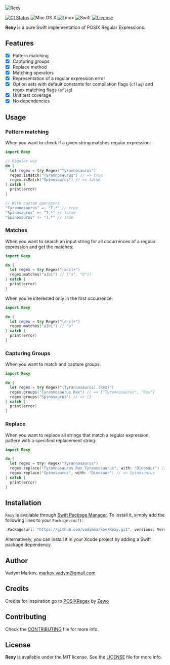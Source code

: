 ![Rexy](https://github.com/vadymmarkov/Rexy/blob/master/Images/RexyPresentation.png)

[![CI Status](http://img.shields.io/travis/vadymmarkov/Rexy.svg?style=flat)](https://travis-ci.org/vadymmarkov/Rexy)
![Mac OS X](https://img.shields.io/badge/os-Mac%20OS%20X-green.svg?style=flat)
![Linux](https://img.shields.io/badge/os-linux-green.svg?style=flat)
![Swift](https://img.shields.io/badge/in-Swift%205.1-brightgreen.svg)
[![License](http://img.shields.io/badge/license-MIT-brightgreen.svg)](http://opensource.org/licenses/MIT)

**Rexy** is a pure Swift implementation of POSIX Regular Expressions.

## Features

- [x] Pattern matching
- [x] Capturing groups
- [x] Replace method
- [x] Matching operators
- [x] Representation of a regular expression error
- [x] Option sets with default constants for compilation flags (`cflag`) and regex matching flags (`eflag`)
- [x] Unit test coverage
- [x] No dependencies

## Usage

### Pattern matching

When you want to check if a given string matches regular expression:

```swift
import Rexy

// Regular way
do {
  let regex = try Regex("Tyrannosaurus")
  regex.isMatch("Tyrannosaurus") // => true
  regex.isMatch("Spinosaurus") // => false
} catch {
  print(error)
}

// With custom operators
"Tyrannosaurus" =~ "T.*" // true
"Spinosaurus" =~ "T.*" // false
"Spinosaurus" !~ "T.*" // true
```

### Matches

When you want to search an input string for all occurrences of a regular
expression and get the matches:

```swift
import Rexy

do {
  let regex = try Regex("[a-z]+")
  regex.matches("a1b1") // ["a", "b"])
} catch {
  print(error)
}
```

When you're interested only in the first occurrence:

```swift
import Rexy

do {
  let regex = try Regex("[a-z]+")
  regex.matches("a1b1") // "a"
} catch {
  print(error)
}
```

### Capturing Groups

When you want to match and capture groups:

```swift
import Rexy

do {
  let regex = try Regex("(Tyrannosaurus) (Rex)")
  regex.groups("Tyrannosaurus Rex") // => ["Tyrannosaurus", "Rex"]
  regex.groups("Spinosaurus") // => []
} catch {
  print(error)
}
```

### Replace

When you want to replace all strings that match a regular expression pattern
with a specified replacement string:

```swift
import Rexy

do {
  let regex = try! Regex("Tyrannosaurus")
  regex.replace("Tyrannosaurus Rex Tyrannosaurus", with: "Dinosaur") // => "Dinosaur Rex Dinosaur"
  regex.replace("Spinosaurus", with: "Dinosaur") // => Spinosaurus
} catch {
  print(error)
}
```

## Installation

`Rexy` is available through [Swift Package Manager](https://github.com/apple/swift-package-manager).
To install it, simply add the following lines to your `Package.swift`:

```swift
.Package(url: "https://github.com/vadymmarkov/Rexy.git", versions: Version(0,1,0)..<Version(1,0,0))
```
Alternatively, you can install it in your Xcode project by adding a Swift package dependency.

## Author

Vadym Markov, markov.vadym@gmail.com

## Credits

Credits for inspiration go to [POSIXRegex](https://github.com/Zewo/POSIXRegex)
by [Zewo](https://github.com/Zewo)

## Contributing

Check the [CONTRIBUTING](https://github.com/vadymmarkov/Rexy/blob/master/CONTRIBUTING.md)
file for more info.

## License

**Rexy** is available under the MIT license. See the [LICENSE](https://github.com/vadymmarkov/Rexy/blob/master/LICENSE.md) file for more info.
